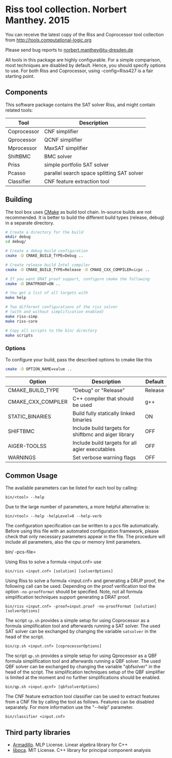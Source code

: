 # Riss tool collection. Norbert Manthey. 2015

You can receive the latest copy of the Riss and Coprocessor tool collection from
http://tools.computational-logic.org

Please send bug reports to norbert.manthey@tu-dresden.de

All tools in this package are highly configurable. For a simple comparison, most 
techniques are disabled by default. Hence, you should specify options to use. For
both Riss and Coprocessor, using -config=Riss427 is a fair starting point.

## Components

This software package contains the SAT solver Riss, and might contain related 
tools:

| Tool        | Description                                 |
| ----------- | ------------------------------------------- |
| Coprocessor |  CNF simplifier                             |
| Qprocessor  |  QCNF simplifier                            |
| Mprocessor  |  MaxSAT simplifier                          |
| ShiftBMC    |  BMC solver                                 |
| Priss       |  simple portfolio SAT solver                |
| Pcasso      |  parallel search space splitting SAT solver |
| Classifier  |  CNF feature extraction tool                |


## Building

The tool box uses [CMake](http://cmake.org/) as build tool chain. In-source
builds are not recommended. It is better to build the different build types
(release, debug) in a separate directory.

```bash
# Create a directory for the build
mkdir debug
cd debug/

# Create a debug build configuration
cmake -D CMAKE_BUILD_TYPE=Debug ..

# Create release build Intel compiler
cmake -D CMAKE_BUILD_TYPE=Release -D CMAKE_CXX_COMPILER=icpc ..

# If you want DRAT proof support, configure cmake the following
cmake -D DRATPROOF=ON ..

# You get a list of all targets with
make help

# Two different configurations of the riss solver
# (with and without simplification enabled)
make riss-simp
make riss-core

# Copy all scripts to the bin/ directory
make scripts
```

### Options

To configure your build, pass the described options to cmake like this

```bash
cmake -D OPTION_NAME=value ..
```

| Option             | Description                                            | Default |
| ------------------ | ------------------------------------------------------ | ------- |
| CMAKE_BUILD_TYPE   | "Debug" or "Release"                                   | Release |
| CMAKE_CXX_COMPILER | C++ compiler that should be used                       |     g++ |
| STATIC_BINARIES    | Build fully statically linked binaries                 |      ON |
| SHIFTBMC           | Include build targets for shiftbmc and aiger library   |     OFF |
| AIGER-TOOLSS       | Include build targets for all agier executables        |     OFF |
| WARNINGS           | Set verbose warning flags                              |     OFF |


## Common Usage

The available parameters can be listed for each tool by calling:

    bin/<tool> --help

Due to the large number of parameters, a more helpful alternative is:
    
    bin/<tool> --help -helpLevel=0 --help-verb

The configuration specification can be written to a pcs file automatically. 
Before using this file with an automated configuration framework, please check
that only necessary parameters appear in the file. The procedure will include 
all parameters, also the cpu or memory limit parameters.

  bin/<tool> -pcs-file=<pcs-filename>
  

Using Riss to solve a formula <input.cnf> use

    bin/riss <input.cnf> [solution] [solverOptions]

Using Riss to solve a formula <input.cnf> and generating a DRUP proof, the 
following call can be used. Depending on the proof verification tool the option
`-no-proofFormat` should be specified. Note, not all formula simplification
techniques support generating a DRAT proof.

    bin/riss <input.cnf> -proof=input.proof -no-proofFormat [solution] [solverOptions]

The script `cp.sh` provides a simple setup for using Coprocessor as a formula
simplification tool and afterwards running a SAT solver. The used SAT solver can
be exchanged by changing the variable `satsolver` in the head of the script.

    bin/cp.sh <input.cnf> [coprocessorOptions]

The script `qp.sh` provides a simple setup for using Qprocessor as a QBF formula
simplification tool and afterwards running a QBF solver. The used QBF solver can
be exchanged by changing the variable "qbfsolver" in the head of the script. The 
simplification techniques setup of the QBF simplifier is limited at the moment 
and no further simplifications should be enabled.

    bin/qp.sh <input.qcnf> [qbfsolverOptions]

The CNF feature extraction tool classifier can be used to extract features from
a CNF file by calling the tool as follows. Features can be disabled separately.
For more information use the "--help" parameter.

    bin/classifier <input.cnf>


## Third party libraries

 * [Armadillo](http://arma.sourceforge.net/). MLP License. Linear algebra library for C++
 * [libpca](http://sourceforge.net/projects/libpca/). MIT License. C++ library for principal component analysis
